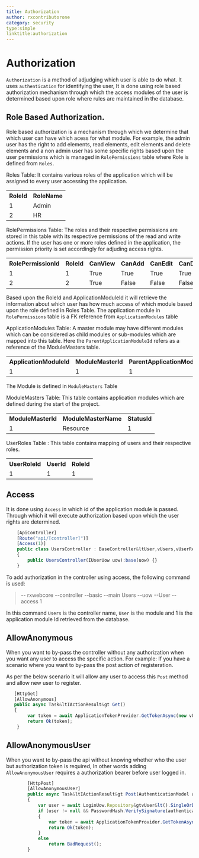 ```yaml
---
title: Authorization
author: rxcontributorone
category: security
type:simple
linktitle:authorization
---
```

# Authorization

`Authorization` is a method of adjudging which user is able to do what. It uses `authentication` for identifying the user, It is done using role based authorization mechanism through which the access modules of the user is determined based upon role where rules are maintained in the database.

## Role Based Authorization.
Role based authorization is a mechanism through which we determine that which user can have which acess for what module. For example, the admin user has the right to add elements, read elements, edit elements and delete elements and a non admin user has some specific rights based upon the user permissions which is managed in `RolePermissions` table where Role is defined from `Roles`.

Roles Table:
It contains various roles of the application which will be assigned to every user accessing the application.

<table class="table table-bordered">
<tr><th>RoleId</th><th>RoleName</th></tr>
<tr><td>1</td><td>Admin</td></tr>
<tr><td>2</td><td>HR</td></tr>
</table>

RolePermissions Table:
The roles and their respective permissions are stored in this table with its respective permissions of the read and write actions. If the user has one or more roles defined in the application, the permission priority is set accordingly for adjuding access rights.

<table class="table table-bordered">
<tr><th>RolePermissionId</th><th>RoleId</th><th>CanView</th><th>CanAdd</th><th>CanEdit</th><th>CanDelete</th><th>PermissionPriority</th></tr>
<tr><td>1</td><td>1</td><td>True</td><td>True</td><td>True</td><td>True</td><td>NULL</td></tr>
<tr><td>2</td><td>2</td><td>True</td><td>False</td><td>False</td><td>False</td><td>NULLs</td></tr>
</table>

Based upon the RoleId and ApplicationModuleId it will retrieve the information about which user has how much access of which module based upon the role defined in Roles Table. 
The application module in `RolePermissions` table is a FK reference from `ApplicationModules` table

ApplicationModules Table:
A master module may have different modules which can be considered as child modules or sub-modules which are mapped into this table. Here the `ParentApplicationModuleId` refers as a reference of the ModuleMasters table.

<table class="table table-bordered">
<tr><th>ApplicationModuleId</th><th>ModuleMasterId</th><th>ParentApplicationModuleId</th></tr>
<tr><td>1</td><td>1</td><td>1</td></tr>
</table>

The Module is defined in `ModuleMasters` Table

ModuleMasters Table: 
This table contains application modules which are defined during the start of the project.

<table class="table table-bordered">
<tr><th>ModuleMasterId</th><th>ModuleMasterName</th><th>StatusId</th></tr>
<tr><td>1</td><td>Resource</td><td>1</td></tr>
</table>

UserRoles Table : 
This table contains mapping of users and their respective roles.

<table class="table table-bordered">
<tr><th>UserRoleId</th><th>UserId</th><th>RoleId</th></tr>
<tr><td>1</td><td>1</td><td>1</td></tr>
</table>

## Access
It is done using `Access` in which id of the application module is passed. Through which it will execute authorization based upon which the user rights are determined.

````js
    [ApiController]
    [Route("api/[controller]")]
	[Access(1)]
	public class UsersController : BaseController&ltUser,vUsers,vUserRecords&gt
    {
        public UsersController(IUserUow uow):base(uow) {}
    }
````        

To add authorization in the controller using access, the following command is used:

> -- rxwebcore --controller --basic --main Users --uow --User --access 1

In this command `Users` is the controller name, `User` is the module and 1 is the application module Id retrieved from the database. 

## AllowAnonymous

When you want to by-pass the controller without any authorization when you want any user to access the specific action. For example: If you have a scenario where you want to by-pass the post action of registeration.

As per the below scenario it will allow any user to access this `Post` method and allow new user to register.  

````js
   [HttpGet]
   [AllowAnonymous]
   public async Task&ltIActionResult&gt Get()
   {
        var token = await ApplicationTokenProvider.GetTokenAsync(new vUser { UserId = 0, ApplicationTimeZoneName = string.Empty, LanguageCode = string.Empty });
        return Ok(token);
    }
````

## AllowAnonymousUser

When you want to by-pass the api without knowing whether who the user but authorization token is required, In other words adding `AllowAnonymousUser` requires a authorization bearer before user logged in.

````js
        [HttpPost]
        [AllowAnonymousUser]
        public async Task&ltIActionResult&gt Post(AuthenticationModel authentication)
        {
            var user = await LoginUow.Repository&gtvUser&lt().SingleOrDefaultAsync(t => t.UserName == authentication.UserName && !t.LoginBlocked);
            if (user != null && PasswordHash.VerifySignature(authentication.Password, user.Password, user.Salt))
            {
                var token = await ApplicationTokenProvider.GetTokenAsync(user);
                return Ok(token);
            }
            else
                return BadRequest();
        }
````
    